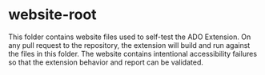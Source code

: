 <!--
Copyright (c) Microsoft Corporation. All rights reserved.
Licensed under the MIT License.
-->

# website-root

This folder contains website files used to self-test the ADO Extension. On any pull request to the repository, the extension will build and run against the files in this folder. The website contains intentional accessibility failures so that the extension behavior and report can be validated.
